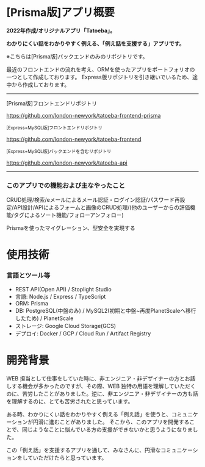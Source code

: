 # [Prisma版]アプリ概要


**2022年作成/オリジナルアプリ「Tatoeba」。**

**わかりにくい話をわかりやすく例える、「例え話を支援する」アプリです。**


※こちらは[Prisma版]バックエンドのみのリポジトリです。

最近のフロントエンドの流れを考え、ORMを使ったアプリをポートフォリオの一つとして作成しております。
Express版リポジトリを引き継いでいるため、途中から作成しております。

-----

[Prisma版]フロントエンドリポジトリ

https://github.com/london-newyork/tatoeba-frontend-prisma

<sub>[Express+MySQL版]フロントエンドリポジトリ</sub>

https://github.com/london-newyork/tatoeba-frontend

<sub>[Express+MySQL版]バックエンドを含むリポジトリ</sub>

https://github.com/london-newyork/tatoeba-api

-----


### このアプリでの機能および主なやったこと

CRUD処理/検索/eメールによるメール認証・ログイン認証/パスワード再設定/API設計/APIによるフォームと画像のCRUD処理/(他のユーザーからの評価機能/タグによるソート機能/フォローアンフォロー)

Prismaを使ったマイグレーション、型安全を実現する

# 使用技術

### 言語とツール等


- REST API(Open API) / Stoplight Studio 
- 言語: Node.js / Express / TypeScript
- ORM: Prisma 
- DB: PostgreSQL(中盤のみ) / MySQL2(初期と中盤~再度PlanetScaleへ移行したため) / PlanetScale
- ストレージ: Google Cloud Storage(GCS)
- デプロイ: Docker / GCP / Cloud Run / Artifact Registry 


# 開発背景

WEB 担当として仕事をしていた時に、非エンジニア・非デザイナーの方とお話しする機会が多かったのですが、その際、WEB 独特の用語を理解していただくのに、苦労したことがありました。逆に、非エンジニア・非デザイナーの方も話を理解するのに、とても苦労されたと思っています。

ある時、わかりにくい話をわかりやすく例える「例え話」を使うと、コミュニケーションが円滑に進むことがありました。
そこから、このアプリを開発することで、同じようなことに悩んでいる方の支援ができないかと思うようになりました。

この「例え話」を支援するアプリを通して、みなさんに、円滑なコミュニケーションをしていただけたらと思っています。
